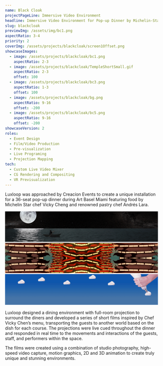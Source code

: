 ```yaml
---
name: Black Cloak
projectPageLine: Immersive Video Environment
headline: Immersive Video Environment for Pop-up Dinner by Michelin-Star Chef
slug: blackcloak
previewImg: /assets/img/bc1.png
aspectRatio: 3-4
priority: 2
coverImg: /assets/projects/blackcloak/screen1Offset.png
showcaseImages:
  - image: /assets/projects/blackcloak/bc1.png
    aspectRatio: 2-3
  - image: /assets/projects/blackcloak/TempleShortSmall.gif
    aspectRatio: 2-3
    offset: 100
  - image: /assets/projects/blackcloak/bc3.png
    aspectRatio: 1-3
    offset: 100
  - image: /assets/projects/blackcloak/bg.png 
    aspectRatio: 9-16
    offset: -200
  - image: /assets/projects/blackcloak/bc5.png
    aspectRatio: 9-16
    offset: -200
showcaseVersion: 2
roles:
  - Event Design
  - Film/Video Production
  - Pre-visualization
  - Live Programing
  - Projection Mapping
tech:
  - Custom Live Video Mixer
  - CG Rendering and Compositing
  - VR Previsualization
---
```


<p>
  Luxloop was approached by Creacíon Events to create a unique installation for a 36-seat pop-up dinner during Art Basel Miami featuring food by Michelin Star chef Vicky Cheng and renowned pastry chef Andrés Lara.
</p>

<!-- <img src="/assets/projects/blackcloak/screen1.png"> -->
<img src="/assets/projects/blackcloak/screen2.png">
<img src="/assets/projects/blackcloak/screen3.png">
<img src="/assets/projects/blackcloak/screen4.png">

<!-- -->

<p>
  Luxloop designed a dining environment with full-room projection to surround the diners and developed a series of short films inspired by Chef Vicky Chen’s menu, transporting the guests to another world based on the dish for each course. The projections were live cued throughout the dinner and responded in real time to the movements and interactions of the guests, staff, and performers within the space.
</p>

<p>
  The films were created using a combination of studio photography, high-speed video capture, motion graphics, 2D and 3D animation to create truly unique and stunning environments.
</p>
